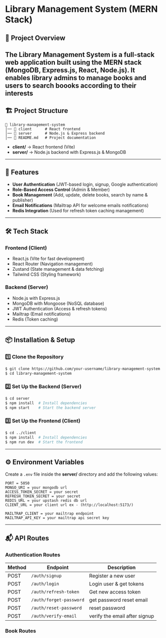 # Library Management System (MERN Stack)

## 📌 Project Overview
The **Library Management System** is a full-stack web application built using the **MERN stack (MongoDB, Express.js, React, Node.js)**. It enables library admins to manage books and users to search boooks according to their interests
---

## 🏗️ Project Structure
```
📂 library-management-system
│── 📂 client      # React frontend
│── 📂 server      # Node.js & Express backend
│── 📄 README.md   # Project documentation
```

- **client/** → React frontend (Vite)
- **server/** → Node.js backend with Express.js & MongoDB

---

## 🚀 Features
- **User Authentication** (JWT-based login, signup, Google authentication)
- **Role-Based Access Control** (Admin & Member)
- **Book Management** (Add, update, delete books, search by name & publisher)
- **Email Notifications** (Mailtrap API for welcome emails notifications)
- **Redis Integration** (Used for refresh token caching  management)

---

## 🛠️ Tech Stack
### **Frontend (Client)**
- React.js (Vite for fast development)
- React Router (Navigation management)
- Zustand (State management & data fetching)
- Tailwind CSS (Styling framework)

### **Backend (Server)**
- Node.js with Express.js
- MongoDB with Mongoose (NoSQL database)
- JWT Authentication (Access & refresh tokens)
- Mailtrap (Email notifications)
- Redis (Token caching)

---

## 📦 Installation & Setup
### 1️⃣ **Clone the Repository**
```sh
$ git clone https://github.com/your-username/library-management-system.git
$ cd library-management-system
```

### 2️⃣ **Set Up the Backend (Server)**
```sh
$ cd server
$ npm install  # Install dependencies
$ npm start    # Start the backend server
```

### 3️⃣ **Set Up the Frontend (Client)**
```sh
$ cd ../client
$ npm install  # Install dependencies
$ npm run dev  # Start the frontend
```

---

## ⚙️ Environment Variables
Create a `.env` file inside the **server/** directory and add the following values:

```env
PORT = 5050
MONGO_URI = your mongodb url
ACCESS_TOKEN_SECRET = your secret
REFRESH_TOKEN_SECRET = your secret
REDIS_URL = your upstash redis db url
CLIENT_URL = your client url ex - (http://localhost:5173/)

MAILTRAP_CLIENT = your mailtrap endpoint
MAILTRAP_API_KEY = your mailtrap api secret key

```

---

## 📬 API Routes
### **Authentication Routes**
| Method | Endpoint | Description |
|--------|---------|-------------|
| POST   | `/auth/signup` | Register a new user |
| POST   | `/auth/login` | Login user & get tokens |
| POST   | `/auth/refresh-token` | Get new access token |
| POST   | `/auth/forget-password` | get password reset email |
| POST   | `/auth/reset-password` | reset password  |
| POST   | `/auth/verify-email` | verify the email after signup |

### **Book Routes**



